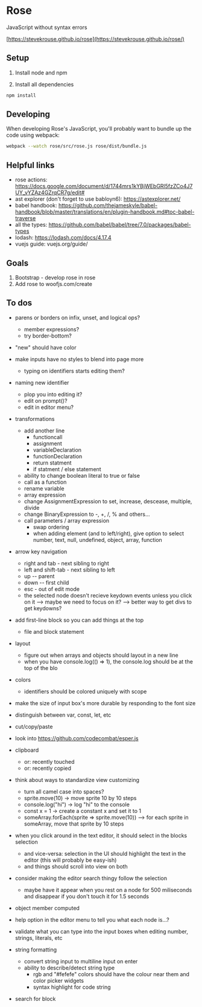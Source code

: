 # Rose

JavaScript without syntax errors

[https://stevekrouse.github.io/rose](https://stevekrouse.github.io/rose/)

## Setup

1. Install node and npm

2. Install all dependencies

```bash
npm install
```

## Developing

When developing Rose's JavaScript, you'll probably want to bundle up the code using webpack:

```bash
webpack --watch rose/src/rose.js rose/dist/bundle.js          
```

## Helpful links

- rose actions: https://docs.google.com/document/d/1744mrs1kYBjWEbGRl5fzZCo4J7UY_vYZAz4GZrqCR7g/edit#
- ast explorer (don't forget to use babloyn6): https://astexplorer.net/
- babel handbook: https://github.com/thejameskyle/babel-handbook/blob/master/translations/en/plugin-handbook.md#toc-babel-traverse
- all the types: https://github.com/babel/babel/tree/7.0/packages/babel-types
- lodash: https://lodash.com/docs/4.17.4
- vuejs guide: vuejs.org/guide/

## Goals

1. Bootstrap - develop rose in rose
2. Add rose to woofjs.com/create

## To dos

- parens or borders on infix, unset, and logical ops?
  - member expressions?
  - try border-bottom?

- "new" should have color

- make inputs have no styles to blend into page more
  - typing on identifiers starts editing them? 

- naming new identifier
  - plop you into editing it?
  - edit on prompt()?
  - edit in editor menu?

- transformations
  - add another line
    - functioncall
    - assignment
    - variableDeclaration
    - functionDeclaration
    - return statment
    - if statment / else statement
  - ability to change boolean literal to true or false 
  - call as a function
  - rename variable  
  - array expression
  - change AssignmentExpression to set, increase, descease, multiple, divide
  - change BinaryExpression to -, +, /, % and others...
  - call parameters / array expression
    - swap ordering
    - when adding element (and to left/right), give option to select number, text, null, undefined, object, array, function

- arrow key navigation
  - right and tab - next sibling to right
  - left and shift-tab - next sibling to left
  - up -- parent
  - down -- first child
  - esc - out of edit mode
  - the selected node doesn't recieve keydown events unless you click on it --> maybe we need to focus on it? --> better way to get divs to get keydowns?

- add first-line block so you can add things at the top
  - file and block statement 

- layout
  - figure out when arrays and objects should layout in a new line
  - when you have console.log(() => 1), the console.log should be at the top of the blo

- colors
  - identifiers should be colored uniquely with scope

- make the size of input box's more durable by responding to the font size

- distinguish between var, const, let, etc

- cut/copy/paste

- look into https://github.com/codecombat/esper.js

- clipboard 
  - or: recently touched
  - or: recently copied

- think about ways to standardize view customizing
  - turn all camel case into spaces? 
  - sprite.move(10) -> move sprite 10 by 10 steps
  - console.log("hi") -> log "hi" to the console
  - const x = 1 -> create a constant x and set it to 1
  - someArray.forEach(sprite => sprite.move(10)) --> for each sprite in someArray, move that sprite by 10 steps

- when you click around in the text editor, it should select in the blocks selection
  - and vice-versa: selection in the UI should highlight the text in the editor (this will probably be easy-ish)
  - and things should scroll into view on both

- consider making the editor search thingy follow the selection
  - maybe have it appear when you rest on a node for 500 miliseconds and disappear if you don't touch it for 1.5 seconds

- object member computed

- help option in the editor menu to tell you what each node is...?

- validate what you can type into the input boxes when editing number, strings, literals, etc

- string formatting
  - convert string input to multiline input on enter
  - ability to describe/detect string type
    - rgb and "#fefefe" colors should have the colour near them and color picker widgets
    - syntax highlight for code string

- search for block